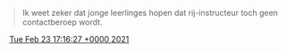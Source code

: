 > Ik weet zeker dat jonge leerlinges hopen dat rij\-instructeur toch geen contactberoep wordt\.

<img src="../../media/tweet.ico" width="12" /> [Tue Feb 23 17:16:27 +0000 2021](https://twitter.com/DromerDenker/status/1364262859652399112)